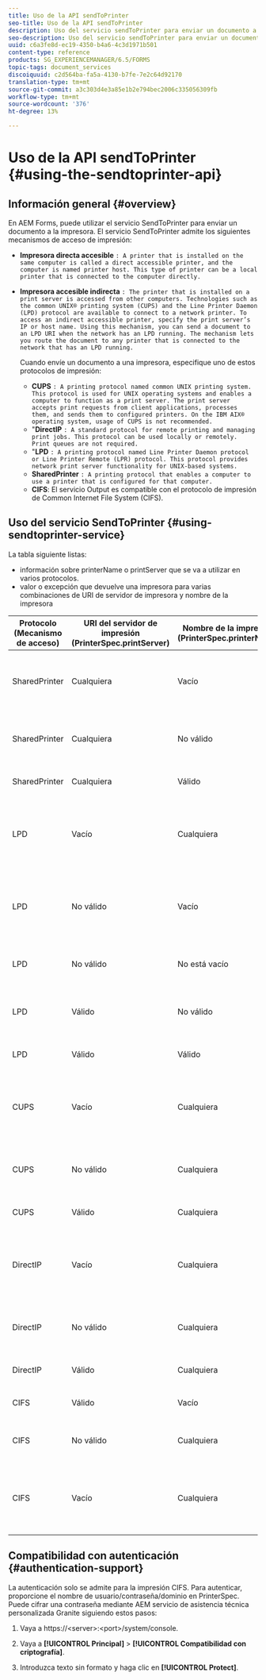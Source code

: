 ```yaml
---
title: Uso de la API sendToPrinter
seo-title: Uso de la API sendToPrinter
description: Uso del servicio sendToPrinter para enviar un documento a la impresora.
seo-description: Uso del servicio sendToPrinter para enviar un documento a la impresora.
uuid: c6a3fe8d-ec19-4350-b4a6-4c3d1971b501
content-type: reference
products: SG_EXPERIENCEMANAGER/6.5/FORMS
topic-tags: document_services
discoiquuid: c2d564ba-fa5a-4130-b7fe-7e2c64d92170
translation-type: tm+mt
source-git-commit: a3c303d4e3a85e1b2e794bec2006c335056309fb
workflow-type: tm+mt
source-wordcount: '376'
ht-degree: 13%

---
```



# Uso de la API sendToPrinter {#using-the-sendtoprinter-api}

## Información general {#overview}

En AEM Forms, puede utilizar el servicio SendToPrinter para enviar un documento a la impresora. El servicio SendToPrinter admite los siguientes mecanismos de acceso de impresión:

* **Impresora directa accesible** `: A printer that is installed on the same computer is called a direct accessible printer, and the computer is named printer host. This type of printer can be a local printer that is connected to the computer directly.`

* **Impresora accesible indirecta** `: The printer that is installed on a print server is accessed from other computers. Technologies such as the common UNIX® printing system (CUPS) and the Line Printer Daemon (LPD) protocol are available to connect to a network printer. To access an indirect accessible printer, specify the print server’s IP or host name. Using this mechanism, you can send a document to an LPD URI when the network has an LPD running. The mechanism lets you route the document to any printer that is connected to the network that has an LPD running.`

   Cuando envíe un documento a una impresora, especifique uno de estos protocolos de impresión:

   * **CUPS** `: A printing protocol named common UNIX printing system. This protocol is used for UNIX operating systems and enables a computer to function as a print server. The print server accepts print requests from client applications, processes them, and sends them to configured printers. On the IBM AIX® operating system, usage of CUPS is not recommended.`
   * &quot;**DirectIP** `: A standard protocol for remote printing and managing print jobs. This protocol can be used locally or remotely. Print queues are not required.`
   * &quot;**LPD** `: A printing protocol named Line Printer Daemon protocol or Line Printer Remote (LPR) protocol. This protocol provides network print server functionality for UNIX-based systems.`
   * **SharedPrinter** `: A printing protocol that enables a computer to use a printer that is configured for that computer.`
   * **CIFS**: El servicio Output es compatible con el protocolo de impresión de Common Internet File System (CIFS).

## Uso del servicio SendToPrinter {#using-sendtoprinter-service}

La tabla siguiente listas:

* información sobre printerName o printServer que se va a utilizar en varios protocolos.
* valor o excepción que devuelve una impresora para varias combinaciones de URI de servidor de impresora y nombre de la impresora

| Protocolo (Mecanismo de acceso) | URI del servidor de impresión (PrinterSpec.printServer) | Nombre de la impresora (PrinterSpec.printerName) | Resultado |
|--- |--- |--- |--- |
| SharedPrinter | Cualquiera | Vacío | Excepción: El argumento requerido sPrinterName no puede estar vacío. |
| SharedPrinter | Cualquiera | No válido | Una excepción indica que no se puede encontrar la impresora. |
| SharedPrinter | Cualquiera | Válido | Trabajo de impresión correcto. |
| LPD | Vacío | Cualquiera | excepción que indica que el argumento requerido sPrintServerUri no puede estar vacío. |
| LPD | No válido | Vacío | excepción que indica que el argumento requerido sPrinterName no puede estar vacío. |
| LPD | No válido | No está vacío | excepción que indica que no se encuentra sPrintServerUri. |
| LPD | Válido | No válido | excepción que indica que no se puede encontrar la impresora. |
| LPD | Válido | Válido | Un trabajo de impresión correcto. |
| CUPS | Vacío | Cualquiera | excepción que indica que el argumento requerido sPrintServerUri no puede estar vacío. |
| CUPS | No válido | Cualquiera | excepción que indica que no se puede encontrar la impresora. |
| CUPS | Válido | Cualquiera | Trabajo de impresión correcto. |
| DirectIP | Vacío | Cualquiera | excepción que indica que el argumento requerido sPrintServerUri no puede estar vacío. |
| DirectIP | No válido | Cualquiera | excepción que indica que no se puede encontrar la impresora. |
| DirectIP | Válido | Cualquiera | Trabajo de impresión correcto. |
| CIFS | Válido | Vacío | Trabajo de impresión correcto. |
| CIFS | No válido | Cualquiera | error desconocido al imprimir con CIFS. |
| CIFS | Vacío | Cualquiera | excepción que indica que el argumento requerido sPrintServerUri no puede estar vacío. |

## Compatibilidad con autenticación {#authentication-support}

La autenticación solo se admite para la impresión CIFS. Para autenticar, proporcione el nombre de usuario/contraseña/dominio en PrinterSpec. Puede cifrar una contraseña mediante AEM servicio de asistencia técnica personalizada Granite siguiendo estos pasos:

1. Vaya a https://&lt;server>:&lt;port>/system/console.

1. Vaya a **[!UICONTROL Principal]** > **[!UICONTROL Compatibilidad con criptografía]**.

1. Introduzca texto sin formato y haga clic en **[!UICONTROL Protect]**.

